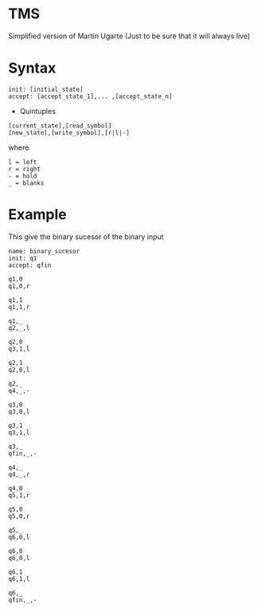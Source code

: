 # TMS
Simplified version of Martin Ugarte (Just to be sure that it will always live)


# Syntax

```name: [name_of_machine]
init: [initial_state]
accept: [accept_state_1],... ,[accept_state_n]
```

* Quintuples
```
[current_state],[read_symbol]
[new_state],[write_symbol],[r|l|-]
```

where 

``` 
l = left
r = right
- = hold
_ = blanks
```

# Example

This give the binary sucesor of the binary input

```apacheconfig
name: binary_sucesor
init: q1
accept: qfin

q1,0
q1,0,r

q1,1
q1,1,r

q1,_
q2,_,l

q2,0
q3,1,l

q2,1
q2,0,l

q2,_
q4,_,-

q3,0
q3,0,l

q3,1
q3,1,l

q3,_
qfin,_,-

q4,_
q4,_,r

q4,0
q5,1,r

q5,0
q5,0,r

q5,_
q6,0,l

q6,0
q6,0,l

q6,1
q6,1,l

q6,_
qfin,_,-


```

